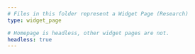 ```yaml
---
# Files in this folder represent a Widget Page (Research)
type: widget_page

# Homepage is headless, other widget pages are not.
headless: true
---
```

